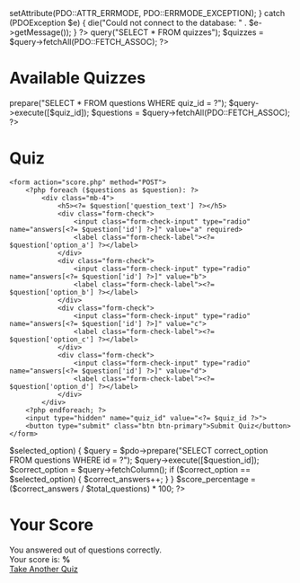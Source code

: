 

<!---OMS--->
<!---PUBLIC--->
<!---db.php--->
<?php
$host = 'localhost';
$dbname = 'quiz';
$user = 'root';    
$pass = '';     

try {
    $pdo = new PDO("mysql:host=$host;dbname=$dbname", $user, $pass);
    $pdo->setAttribute(PDO::ATTR_ERRMODE, PDO::ERRMODE_EXCEPTION);
} catch (PDOException $e) {
    die("Could not connect to the database: " . $e->getMessage());
}
?>

<!---index.php--->
<?php
include 'db.php';
$query = $pdo->query("SELECT * FROM quizzes");
$quizzes = $query->fetchAll(PDO::FETCH_ASSOC);
?>

<html>
    <link rel="stylesheet" type="text/css" href="css/style.css">
<head>
    <title>Online Quiz System</title>
    <link href="https://cdn.jsdelivr.net/npm/bootstrap@5.3.3/dist/css/bootstrap.min.css" rel="stylesheet" integrity="sha384-QWTKZyjpPEjISv5WaRU9OFeRpok6YctnYmDr5pNlyT2bRjXh0JMhjY6hW+ALEwIH" crossorigin="anonymous">

</html>

<body>
<div class="container">
    <h1 class="text-center">Available Quizzes</h1>
    <div class="list-group mt-4">
        <?php foreach ($quizzes as $quiz): ?>
            <a href="quiz.php?quiz_id=<?= $quiz['id'] ?>" class="list-group-item list-group-item-action">
                <?= $quiz['quiz_title'] ?>
            </a>
        <?php endforeach; ?>
    </div>
</div>
</body>
</html>

<!---quiz.php--->
<?php
include 'db.php';

$quiz_id = $_GET['quiz_id'];
$query = $pdo->prepare("SELECT * FROM questions WHERE quiz_id = ?");
$query->execute([$quiz_id]);
$questions = $query->fetchAll(PDO::FETCH_ASSOC);

?>

<html>
<head>
    <title>Quiz</title>
    <link href="https://cdn.jsdelivr.net/npm/bootstrap@5.3.0-alpha1/dist/css/bootstrap.min.css" rel="stylesheet">
</head>
<body>
<div class="container mt-5">
    <h1 class="text-center">Quiz</h1>

    <form action="score.php" method="POST">
        <?php foreach ($questions as $question): ?>
            <div class="mb-4">
                <h5><?= $question['question_text'] ?></h5>
                <div class="form-check">
                    <input class="form-check-input" type="radio" name="answers[<?= $question['id'] ?>]" value="a" required>
                    <label class="form-check-label"><?= $question['option_a'] ?></label>
                </div>
                <div class="form-check">
                    <input class="form-check-input" type="radio" name="answers[<?= $question['id'] ?>]" value="b">
                    <label class="form-check-label"><?= $question['option_b'] ?></label>
                </div>
                <div class="form-check">
                    <input class="form-check-input" type="radio" name="answers[<?= $question['id'] ?>]" value="c">
                    <label class="form-check-label"><?= $question['option_c'] ?></label>
                </div>
                <div class="form-check">
                    <input class="form-check-input" type="radio" name="answers[<?= $question['id'] ?>]" value="d">
                    <label class="form-check-label"><?= $question['option_d'] ?></label>
                </div>
            </div>
        <?php endforeach; ?>
        <input type="hidden" name="quiz_id" value="<?= $quiz_id ?>">
        <button type="submit" class="btn btn-primary">Submit Quiz</button>
    </form>
</div>
</body>
</html>

<!---score.php--->
<?php
include 'db.php';

$answers = $_POST['answers'];
$quiz_id = $_POST['quiz_id'];

$correct_answers = 0;
$total_questions = count($answers);

foreach ($answers as $question_id => $selected_option) {
    $query = $pdo->prepare("SELECT correct_option FROM questions WHERE id = ?");
    $query->execute([$question_id]);
    $correct_option = $query->fetchColumn();

    if ($correct_option == $selected_option) {
        $correct_answers++;
    }
}

$score_percentage = ($correct_answers / $total_questions) * 100;
?>

<html>
<head>
    <title>Your Score</title>
    <link href="https://cdn.jsdelivr.net/npm/bootstrap@5.3.0-alpha1/dist/css/bootstrap.min.css" rel="stylesheet">
</head>
<body>
<div class="container mt-5">
    <h1 class="text-center">Your Score</h1>
    <div class="alert alert-info mt-4">
        You answered <?= $correct_answers ?> out of <?= $total_questions ?> questions correctly.
        <br>Your score is: <strong><?= round($score_percentage, 2) ?>%</strong>
    </div>
    <a href="index.php" class="btn btn-primary">Take Another Quiz</a>
</div>
</body>
</html>

